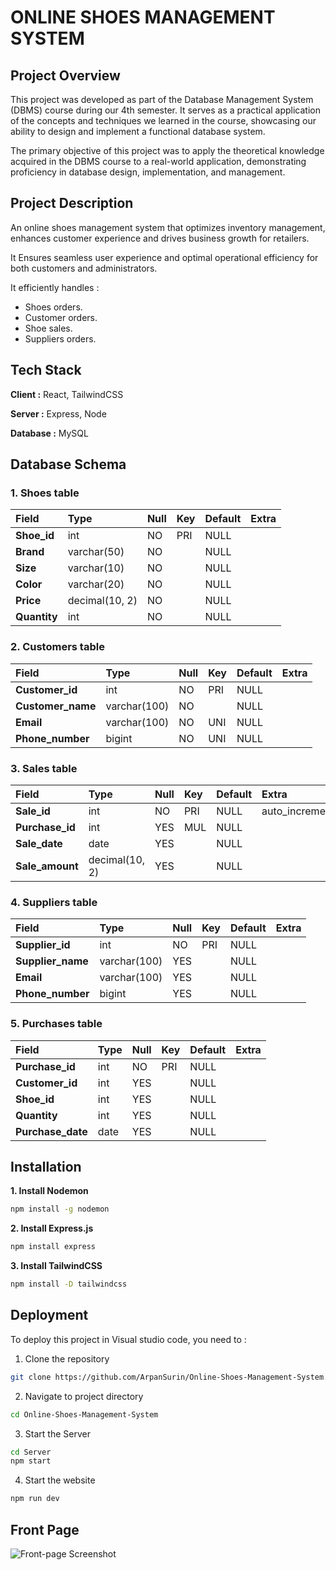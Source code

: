 # ONLINE SHOES MANAGEMENT SYSTEM

## Project Overview

This project was developed as part of the Database Management System (DBMS) course during our 4th semester. It serves as a practical application of the concepts and techniques we learned in the course, showcasing our ability to design and implement a functional database system.

The primary objective of this project was to apply the theoretical knowledge acquired in the DBMS course to a real-world application, demonstrating proficiency in database design, implementation, and management.

## Project Description

An online shoes management system that optimizes inventory management, enhances customer experience and drives business growth for retailers.

It Ensures seamless user experience and optimal operational efficiency for both customers and administrators.

It efficiently handles :  
+ Shoes orders.
+ Customer orders.
+ Shoe sales.
+ Suppliers orders.

## Tech Stack

**Client :** React, TailwindCSS

**Server :** Express, Node 

**Database :** MySQL

## Database Schema

### 1. Shoes table
| Field    |  Type     | Null | Key | Default | Extra |
| :--------| :---------|:-----|:----|:--------|:------|
| **Shoe_id**  |  int  | NO   | PRI | NULL    |       |
| **Brand**  |  varchar(50)  | NO   |    | NULL    |       |
| **Size**  |  varchar(10)  | NO   |     | NULL    |       |
| **Color**  |  varchar(20)  | NO   |    | NULL    |       |
| **Price**  |  decimal(10, 2) | NO   |      | NULL    |       |
| **Quantity**  |  int  | NO   |     | NULL    |       |

### 2. Customers table
| Field    |  Type     | Null | Key | Default | Extra |
| :--------| :---------|:-----|:----|:--------|:------|
| **Customer_id**  |  int  | NO   | PRI | NULL    |       |
| **Customer_name**  |  varchar(100)  | NO   |   | NULL    |       |
| **Email**  |  varchar(100)  | NO   | UNI | NULL    |       |
| **Phone_number**  |  bigint  | NO   | UNI | NULL    |       |

### 3. Sales table
| Field    |  Type     | Null | Key | Default | Extra |
| :--------| :---------|:-----|:----|:--------|:------|
| **Sale_id**  |  int  | NO   | PRI | NULL    |   auto_increment    |
| **Purchase_id**  |  int  | YES   |  MUL | NULL    |       |
| **Sale_date**  |  date  | YES  |   | NULL    |       |
| **Sale_amount**  |  decimal(10, 2)  | YES  |   | NULL    |       |

### 4. Suppliers table
| Field    |  Type     | Null | Key | Default | Extra |
| :--------| :---------|:-----|:----|:--------|:------|
| **Supplier_id**  |  int  | NO   | PRI | NULL    |      |
| **Supplier_name**  |  varchar(100)  | YES   |   | NULL    |       |
| **Email**  |  varchar(100)  | YES  |   | NULL    |       |
| **Phone_number**  |  bigint  | YES  |   | NULL    |       |

### 5. Purchases table
| Field    |  Type     | Null | Key | Default | Extra |
| :--------| :---------|:-----|:----|:--------|:------|
| **Purchase_id**  |  int  | NO   |  PRI | NULL    |       |
| **Customer_id**  |  int  | YES   |      | NULL    |       |
| **Shoe_id**  |  int  | YES   |      | NULL    |       |
| **Quantity**  |  int  | YES  |   | NULL    |       |
| **Purchase_date**  |  date  | YES  |   | NULL    |       |

## Installation

**1. Install Nodemon** 
```bash
npm install -g nodemon
```
**2. Install Express.js** 
```bash
npm install express
```
**3. Install TailwindCSS** 
```bash
npm install -D tailwindcss
```

## Deployment

To deploy this project in Visual studio code, you need to :

1. Clone the repository
```bash
git clone https://github.com/ArpanSurin/Online-Shoes-Management-System.git
```
2. Navigate to project directory
```bash
cd Online-Shoes-Management-System
```
3. Start the Server
```bash
cd Server
npm start
```
4. Start the website 
```bash
npm run dev
```

## Front Page
![Front-page Screenshot](https://drive.google.com/uc?id=1QunIcYTQJr6Ln2T48fnIoHheVNFpWeVf)